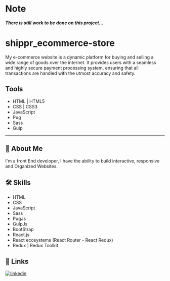 # Note

**_There is still work to be done on this project..._**

# shippr_ecommerce-store

My e-commerce website is a dynamic platform for buying and selling a wide range of goods over the internet. It provides users with a seamless and highly secure payment processing system, ensuring that all transactions are handled with the utmost accuracy and safety.

## Tools

- HTML | HTML5
- CSS | CSS3
- JavaScript
- Pug
- Sass
- Gulp

---

## 🚀 About Me
I'm a front End developer, I have the ability to build interactive, responsive and Organized Websites.


## 🛠 Skills
- HTML
- CSS
- JavaScript
- Sass
- PugJs
- GulpJs
- BootStrap
- React.js
- React ecosystems (React Router - React Redux)
- Redux | Redux Toolkit 


## 🔗 Links
[![linkedin](https://img.shields.io/badge/linkedin-0A66C2?style=for-the-badge&logo=linkedin&logoColor=white)](https://www.linkedin.com/in/abdulrahman-mohammed22/)
